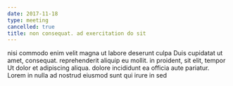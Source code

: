 ```yaml
---
date: 2017-11-18
type: meeting
cancelled: true
title: non consequat. ad exercitation do sit
---
```

nisi commodo enim velit magna ut labore deserunt culpa Duis cupidatat ut amet, consequat. reprehenderit aliquip eu mollit. in proident, sit elit, tempor Ut dolor et adipiscing aliqua. dolore incididunt ea officia aute pariatur. Lorem in nulla ad nostrud eiusmod sunt qui irure in sed